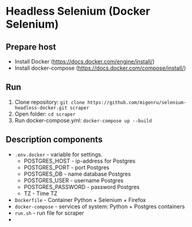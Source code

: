# Headless Selenium (Docker Selenium)

## Prepare host
 - Install Docker (https://docs.docker.com/engine/install/) 
 - Install docker-compose (https://docs.docker.com/compose/install/)

## Run

1. Clone repository: ```git clone https://github.com/migenru/selenium-headless-docker.git scraper```
2. Open folder: `cd scraper`
3. Run docker-compose.yml: ```docker-compose up --build```


## Description components

* `.env.docker` - variable for settings.
  * POSTGRES_HOST - ip-address for Postgres
  * POSTGRES_PORT - port Postgres
  * POSTGRES_DB - name database Postgres
  * POSTGRES_USER - username Postgres
  * POSTGRES_PASSWORD - password Postgres
  * TZ - Time TZ
* `Dockerfile` - Container Python + Selenium + Firefox
* `docker-compose` - services of system: Python + Postgres containers
* `run.sh` - run file for scraper
* 

